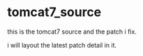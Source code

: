 tomcat7_source
==============
this is the tomcat7 source and the patch i fix.

i will layout the latest patch detail in it.
